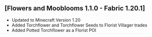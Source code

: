 ## [Flowers and Mooblooms 1.1.0 - Fabric 1.20.1]
- Updated to Minecraft Version 1.20
- Added Torchflower and Torchflower Seeds to Florist Villager trades
- Added Potted Torchflower as a Florist POI
